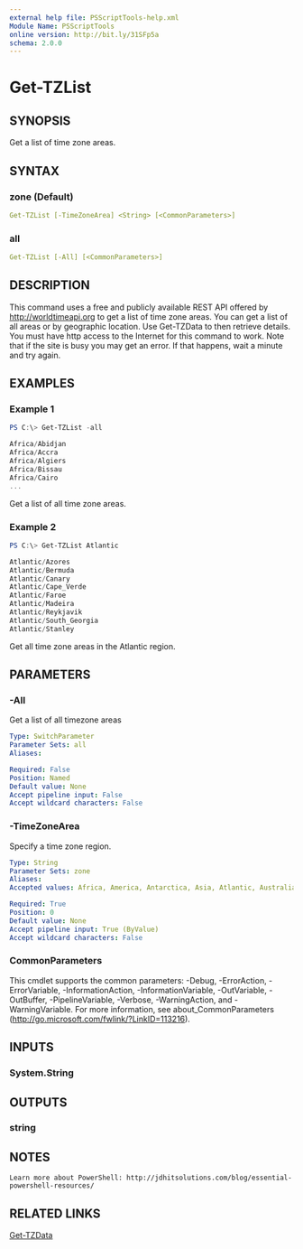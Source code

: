 ```yaml
---
external help file: PSScriptTools-help.xml
Module Name: PSScriptTools
online version: http://bit.ly/31SFp5a
schema: 2.0.0
---
```


# Get-TZList

## SYNOPSIS

Get a list of time zone areas.

## SYNTAX

### zone (Default)

```yaml
Get-TZList [-TimeZoneArea] <String> [<CommonParameters>]
```

### all

```yaml
Get-TZList [-All] [<CommonParameters>]
```

## DESCRIPTION

This command uses a free and publicly available REST API offered by http://worldtimeapi.org to get a list of time zone areas. You can get a list of all areas or by geographic location. Use Get-TZData to then retrieve details. You must have http access to the Internet for this command to work. Note that if the site is busy you may get an error. If that happens, wait a minute and try again.

## EXAMPLES

### Example 1

```powershell
PS C:\> Get-TZList -all

Africa/Abidjan
Africa/Accra
Africa/Algiers
Africa/Bissau
Africa/Cairo
...
```

Get a list of all time zone areas.

### Example 2

```powershell
PS C:\> Get-TZList Atlantic

Atlantic/Azores
Atlantic/Bermuda
Atlantic/Canary
Atlantic/Cape_Verde
Atlantic/Faroe
Atlantic/Madeira
Atlantic/Reykjavik
Atlantic/South_Georgia
Atlantic/Stanley
```

Get all time zone areas in the Atlantic region.

## PARAMETERS

### -All

Get a list of all timezone areas

```yaml
Type: SwitchParameter
Parameter Sets: all
Aliases:

Required: False
Position: Named
Default value: None
Accept pipeline input: False
Accept wildcard characters: False
```

### -TimeZoneArea

Specify a time zone region.

```yaml
Type: String
Parameter Sets: zone
Aliases:
Accepted values: Africa, America, Antarctica, Asia, Atlantic, Australia, Europe, Indian, Pacific

Required: True
Position: 0
Default value: None
Accept pipeline input: True (ByValue)
Accept wildcard characters: False
```

### CommonParameters

This cmdlet supports the common parameters: -Debug, -ErrorAction, -ErrorVariable, -InformationAction, -InformationVariable, -OutVariable, -OutBuffer, -PipelineVariable, -Verbose, -WarningAction, and -WarningVariable.
For more information, see about_CommonParameters (http://go.microsoft.com/fwlink/?LinkID=113216).

## INPUTS

### System.String

## OUTPUTS

### string

## NOTES

    Learn more about PowerShell: http://jdhitsolutions.com/blog/essential-powershell-resources/

## RELATED LINKS

[Get-TZData](Get-TZData.md)
